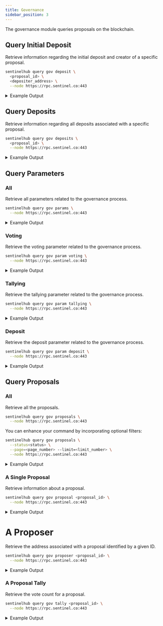 ```yaml
---
title: Governance
sidebar_position: 3
---
```


The governance module queries proposals on the blockchain.

## Query Initial Deposit

Retrieve information regarding the initial deposit and creator of a specific proposal.

```bash
sentinelhub query gov deposit \
  <proposal_id> \
  <depositer_address> \
  --node https://rpc.sentinel.co:443
```
<details>
<summary>Example Output</summary>
<p>

```bash title="Initial depositer"
amount:
- amount: "1000000"
  denom: udvpn
depositor: sent1nygcr5p33plzq4akfxnl3nr7nf59gnshvtkzs6
proposal_id: "47"
```

</p>
</details>

## Query Deposits

Retrieve information regarding all deposits associated with a specific proposal.

```bash
sentinelhub query gov deposits \
  <proposal_id> \
  --node https://rpc.sentinel.co:443
```
<details>
<summary>Example Output</summary>
<p>

```bash title="Depositers"
- amount:
  - amount: "1000000"
    denom: udvpn
  depositor: sent1p2xps5cp06jw5rhk7cwvp9u7pxvtnywc4wyyy0
  proposal_id: "39"
- amount:
  - amount: "140001000000"
    denom: udvpn
  depositor: sent1mcwvu4vpvfcnxduzpelehmgga282wtc0eeenls
  proposal_id: "39"
- amount:
  - amount: "360000000000"
    denom: udvpn
  depositor: sent1p2xps5cp06jw5rhk7cwvp9u7pxvtnywc4wyyy0
  proposal_id: "39"
```

</p>
</details>

## Query Parameters

### All

Retrieve all parameters related to the governance process.

```bash
sentinelhub query gov params \
  --node https://rpc.sentinel.co:443
```
<details>
<summary>Example Output</summary>
<p>

```bash
deposit_params:
  max_deposit_period: "1209600000000000"
  min_deposit:
  - amount: "500000000000"
    denom: udvpn
tally_params:
  quorum: "0.334000000000000000"
  threshold: "0.500000000000000000"
  veto_threshold: "0.334000000000000000"
voting_params:
  voting_period: "604800000000000"
```

</p>
</details>

### Voting

Retrieve the voting parameter related to the governance process.

```bash
sentinelhub query gov param voting \
  --node https://rpc.sentinel.co:443
```
<details>
<summary>Example Output</summary>
<p>

```bash
voting_period: "604800000000000"
```

</p>
</details>

### Tallying

Retrieve the tallying parameter related to the governance process.

```bash
sentinelhub query gov param tallying \
  --node https://rpc.sentinel.co:443
```

<details>
<summary>Example Output</summary>
<p>

```bash
quorum: "0.334000000000000000"
threshold: "0.500000000000000000"
veto_threshold: "0.334000000000000000"
```

</p>
</details>

### Deposit

Retrieve the deposit parameter related to the governance process.

```bash
sentinelhub query gov param deposit \
  --node https://rpc.sentinel.co:443
```
<details>
<summary>Example Output</summary>
<p>

```bash
max_deposit_period: "1209600000000000"
min_deposit:
- amount: "500000000000"
  denom: udvpn
```

</p>
</details>

## Query Proposals

### All

Retrieve all the proposals.

```bash
sentinelhub query gov proposals \
  --node https://rpc.sentinel.co:443
```

You can enhance your command by incorporating optional filters:

```bash
sentinelhub query gov proposals \
  --status<status> \
  --page=<page_number> --limit=<limit_number> \
  --node https://rpc.sentinel.co:443
```

<details>
<summary>Example Output</summary>
<p>

```bash
- content:
    '@type': /cosmos.params.v1beta1.ParameterChangeProposal
    changes:
    - key: MinHourlyPrices
      subspace: vpn/node
      value: |-
        [
                {
                  "denom": "ibc/31FEE1A2A9F9C01113F90BD0BBCCE8FD6BBB8585FAF109A2101827DD1D5B95B8",
                  "amount": "1"
                },
                {
                  "denom": "ibc/A8C2D23A1E6F95DA4E48BA349667E322BD7A6C996D8A4AAE8BA72E190F3D1477",
                  "amount": "1"
                },
                {
                  "denom": "ibc/B1C0DDB14F25279A2026BC8794E12B259F8BDA546A3C5132CCAEE4431CE36783",
                  "amount": "1"
                },
                {
                  "denom": "ibc/ED07A3391A112B175915CD8FAF43A2DA8E4790EDE12566649D0C2F97716B8518",
                  "amount": "1"
                },
                {
                  "denom": "udvpn",
                  "amount": "1"
                }
              ]
    - key: MinGigabytePrices
      subspace: vpn/node
      value: |-
        [
                {
                  "denom": "ibc/31FEE1A2A9F9C01113F90BD0BBCCE8FD6BBB8585FAF109A2101827DD1D5B95B8",
                  "amount": "1"
                },
                {
                  "denom": "ibc/A8C2D23A1E6F95DA4E48BA349667E322BD7A6C996D8A4AAE8BA72E190F3D1477",
                  "amount": "1"
                },
                {
                  "denom": "ibc/B1C0DDB14F25279A2026BC8794E12B259F8BDA546A3C5132CCAEE4431CE36783",
                  "amount": "1"
                },
                {
                  "denom": "ibc/ED07A3391A112B175915CD8FAF43A2DA8E4790EDE12566649D0C2F97716B8518",
                  "amount": "1"
                },
                {
                  "denom": "udvpn",
                  "amount": "1"
                }
              ]
    description: Due to the recent volatility and the fact that the automated node
      pricing update will be soon, the minimum pricing will now be removed and node
      hosts will have to adjust their prices as per the updates that will be shared
      in the relevant groups. Thanks for bearing with until the automation comes in.
    title: Removal of manual minimum node pricing
  deposit_end_time: "2024-01-07T20:26:00.259700235Z"
  final_tally_result:
    abstain: "357205457388116"
    "no": "1000000000000"
    no_with_veto: "515962135106"
    "yes": "10755357664569232"
  proposal_id: "47"
  status: PROPOSAL_STATUS_PASSED
  submit_time: "2023-12-24T20:26:00.259700235Z"
  total_deposit:
  - amount: "500001000000"
    denom: udvpn
  voting_end_time: "2023-12-31T20:28:46.511418193Z"
  voting_start_time: "2023-12-24T20:28:46.511418193Z"
```

</p>
</details>

### A Single Proposal

Retrieve information about a proposal.

```bash
sentinelhub query gov proposal <proposal_id> \
  --node https://rpc.sentinel.co:443
```

<details>
<summary>Example Output</summary>
<p>

```bash
content:
  '@type': /cosmos.distribution.v1beta1.CommunityPoolSpendProposal
  amount:
  - amount: "60000000000000"
    denom: udvpn
  description: |-
    Original proposal text: [HERE](https://docs.google.com/document/d/1XZXl5utodSm48gXwsi2PDlVocpiChFois_N1Q__mWlc/edit?usp=sharing)

    With 50% used to stake towards the DAO’s validator and the other 50% towards advertising across multiple channels for various campaigns. - To be determined.

    Given the recent performance of Sentinel, marked by a significant number of products either already on the market or poised for imminent release, it is an opportune moment to establish a marketing fund. This fund will be dedicated to financing paid advertising across a diverse range of platforms. Our strategy includes leveraging Telegram groups, sponsored Telegram ads, Twitter (X), LinkedIn, and any other social platforms that are deemed effective. The primary goal of this initiative is to maximize our reach, encouraging a greater number of users to download Sentinel-based VPNs.

    To finance this initiative, we plan to gradually convert DVPN coins into USDT. This process will be carefully managed to minimize market impact. We will explore two primary avenues for this conversion: engaging in over-the-counter (OTC) transactions with individual parties or executing measured sales on exchanges. In the case of exchange sales, we propose a cautious approach, such as selling around $100 per day, to avoid any adverse effects on the coin's price. This strategy ensures a steady funding stream

    By voting NO, you disagree with the proposal.
    By voting ABSTAIN, you refrain from voting.
    By voting NO WITH VETO, you see this proposal as harmful or spam
  recipient: sent1up98v3pexk5l0l0vmn485rxdedkqae6pmrkh8k
  title: Growth DAO requests to allocate funds currently in the community fund and
    take them under DAO control
deposit_end_time: "2023-12-30T20:10:42.807197946Z"
final_tally_result:
  abstain: "1434413472929150"
  "no": "10429231612087988"
  no_with_veto: "1550890264702"
  "yes": "5647565963603"
proposal_id: "45"
status: PROPOSAL_STATUS_REJECTED
submit_time: "2023-12-16T20:10:42.807197946Z"
total_deposit:
- amount: "500001000000"
  denom: udvpn
voting_end_time: "2023-12-23T20:13:45.917631718Z"
voting_start_time: "2023-12-16T20:13:45.917631718Z"
```

</p>
</details>

# A Proposer

Retrieve the address associated with a proposal identified by a given ID.

```bash
sentinelhub query gov proposer <proposal_id> \
  --node https://rpc.sentinel.co:443
```

<details>
<summary>Example Output</summary>
<p>

```bash
proposal_id: "45"
proposer: sent1nygcr5p33plzq4akfxnl3nr7nf59gnshvtkzs6
```

</p>
</details>

### A Proposal Tally

Retrieve the vote count for a proposal.

```bash
sentinelhub query gov tally <proposal_id> \
  --node https://rpc.sentinel.co:443
```

<details>
<summary>Example Output</summary>
<p>

```bash
abstain: "357205457388116"
"no": "1000000000000"
no_with_veto: "515962135106"
"yes": "10755357664569232"
```

</p>
</details>
